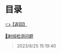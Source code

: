 # 目录  


[👈【返回】](/--目录--/Unity笔记/--目录--Unity笔记)  


[📜射线检测问题](/Unity笔记/Unity物理系统/射线检测问题)  







> 2023/8/25 15:19:40
